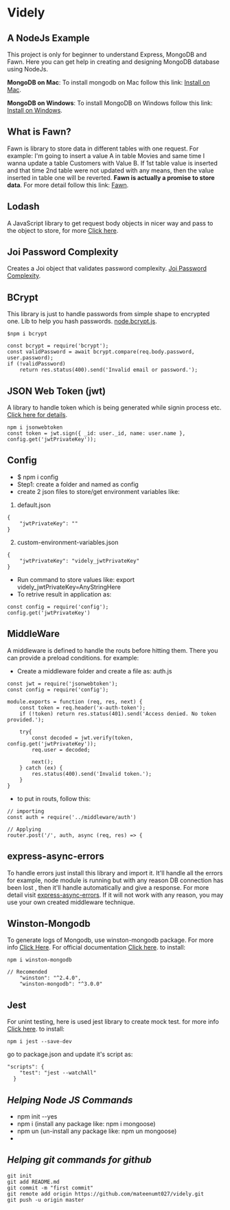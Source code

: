 # Videly 
## A NodeJs Example
This project is only for beginner to understand Express, MongoDB and Fawn.
Here you can get help in creating and designing MongoDB database using NodeJs. 

**MongoDB on Mac**: To install mongodb on Mac follow this link: [Install on Mac](https://treehouse.github.io/installation-guides/mac/mongo-mac.html).

**MongoDB on Windows**: To install MongoDB on Windows follow this link: [Install on Windows](https://treehouse.github.io/installation-guides/windows/mongo-windows.html).

## What is Fawn? 
Fawn is library to store data in different tables with one request. For example: 
I'm going to insert a value A in table Movies and same time I wanna update a table Customers with Value B. If 1st table value is inserted and that time 2nd table were not updated with any means, then the value inserted in table one will be reverted. **Fawn is actually a promise to store data**. 
For more detail follow this link: [Fawn](https://github.com/e-oj/Fawn).

## Lodash
A JavaScript library to get request body objects in nicer way and pass to the object to store, for more [Click here](https://lodash.com). 

## Joi Password Complexity
Creates a Joi object that validates password complexity. [Joi Password Complexity](https://www.npmjs.com/package/joi-password-complexity).

## BCrypt
This library is just to handle passwords from simple shape to encrypted one.
Lib to help you hash passwords. [node.bcrypt.js](https://www.npmjs.com/package/bcrypt).

```
$npm i bcrypt

const bcrypt = require('bcrypt');
const validPassword = await bcrypt.compare(req.body.password, user.password);
if (!validPassword) 
    return res.status(400).send('Invalid email or password.');
```

## JSON Web Token (jwt)

A library to handle token which is being generated while signin process etc. [Click here for details](https://jwt.io). 
```
npm i jsonwebtoken
const token = jwt.sign({ _id: user._id, name: user.name }, config.get('jwtPrivateKey'));
```
## Config
- $ npm i config
- Step1: create a folder and named as config
- create 2 json files to store/get environment variables like: 

1. default.json
```
{
    "jwtPrivateKey": ""
}
```
2. custom-environment-variables.json
```
{
    "jwtPrivateKey": "videly_jwtPrivateKey"
}
```
- Run command to store values like: export videly_jwtPrivateKey=AnyStringHere
- To retrive result in application as: 
```
const config = require('config');
config.get('jwtPrivateKey')
```


## MiddleWare
A middleware is defined to handle the routs before hitting them. There you can provide a preload conditions. for example:
- Create a middleware folder and create a file as: auth.js
```
const jwt = require('jsonwebtoken');
const config = require('config');

module.exports = function (req, res, next) {
    const token = req.header('x-auth-token');
    if (!token) return res.status(401).send('Access denied. No token provided.');

    try{
        const decoded = jwt.verify(token, config.get('jwtPrivateKey'));
        req.user = decoded;

        next();
    } catch (ex) {
        res.status(400).send('Invalid token.');
    }
}
```
- to put in routs, follow this: 
```
// importing
const auth = require('../middleware/auth')

// Applying
router.post('/', auth, async (req, res) => {
```

## express-async-errors
To handle errors just install this library and import it. It'll handle all the errors for example, node module is running but with any reason DB connection has been lost , then it'll handle automatically and give a response. For more detail visit [express-async-errors](https://www.npmjs.com/package/express-async-errors). 
If it will not work with any reason, you may use your own created middleware technique.

## Winston-Mongodb
To generate logs of Mongodb, use winston-mongodb package. For more info [Click Here](https://github.com/winstonjs/winston-mongodb). For official documentation [Click here](http://adilapapaya.com/docs/winston/).
to install:
```
npm i winston-mongodb

// Recomended
    "winston": "^2.4.0",
    "winston-mongodb": "^3.0.0"
```

## Jest
For unint testing, here is used jest library to create mock test. for more info [Click here](https://jestjs.io/docs/en/getting-started).
to install: 
```
npm i jest --save-dev
```
go to package.json and update it's script as: 
```
"scripts": {
    "test": "jest --watchAll"
  }
```

## *Helping Node JS Commands*
- npm init --yes
- npm i (install any package like: npm i mongoose)
- npm un (un-install any package like: npm un mongoose)
- 

## *Helping git commands for github*

```
git init 
git add README.md 
git commit -m "first commit" 
git remote add origin https://github.com/mateenumt027/videly.git 
git push -u origin master 
```